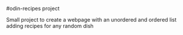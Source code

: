 #odin-recipes project

Small project to create a webpage with an unordered and ordered list adding recipes for any random dish